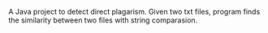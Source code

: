 A Java project to detect direct plagarism. Given two txt files, program finds the similarity between two files with string comparasion.
